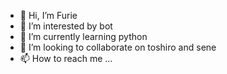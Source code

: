 - 👋 Hi, I’m Furie 
- 👀 I’m interested by bot 
- 🌱 I’m currently learning python
- 💞️ I’m looking to collaborate on toshiro and sene
- 📫 How to reach me ...

<!---
Papegoracisse2007/Papegoracisse2007 is a ✨ special ✨ repository because its `README.md` (this file) appears on your GitHub profile.
You can click the Preview link to take a look at your changes.
--->
